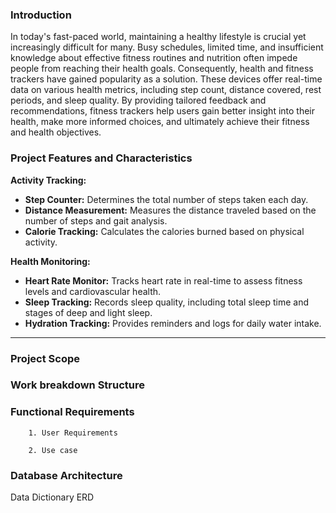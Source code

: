 ### Introduction
In today's fast-paced world, maintaining a healthy lifestyle is crucial yet increasingly difficult for many. Busy schedules, limited time, and insufficient knowledge about effective fitness routines and nutrition often impede people from reaching their health goals. Consequently, health and fitness trackers have gained popularity as a solution. These devices offer real-time data on various health metrics, including step count, distance covered, rest periods, and sleep quality. By providing tailored feedback and recommendations, fitness trackers help users gain better insight into their health, make more informed choices, and ultimately achieve their fitness and health objectives.
### Project Features and Characteristics

**Activity Tracking:**

- **Step Counter:** Determines the total number of steps taken each day.
- **Distance Measurement:** Measures the distance traveled based on the number of steps and gait analysis.
- **Calorie Tracking:** Calculates the calories burned based on physical activity.

**Health Monitoring:**

- **Heart Rate Monitor:** Tracks heart rate in real-time to assess fitness levels and cardiovascular health.
- **Sleep Tracking:** Records sleep quality, including total sleep time and stages of deep and light sleep.
- **Hydration Tracking:** Provides reminders and logs for daily water intake.

---
### Project Scope

### Work breakdown Structure

### Functional Requirements

        1. User Requirements

        2. Use case

### Database Architecture

Data Dictionary
 ERD
